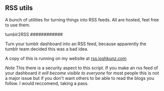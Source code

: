 RSS utils
-----------
A bunch of utilities for turning things into RSS feeds. All are hosted, feel free to use them.

tumblr2RSS
############

Turn your tumblr dashboard into an RSS feed, because apparently the tumblr
team decided this was a bad idea.

A copy of this is running on my website at [rss.joshkunz.com]("http://rss.joshkunz.com/tumblr/dashboard")

*Note* This there is a security aspect to this script. If you make an rss feed
of your dashboard *it will become visible to everyone* for most people this is not
a major issue but if you don't want others to be able to read the blogs you follow.
I would reccomend, taking a pass.
